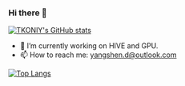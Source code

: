 ### Hi there 👋
[![TKONIY's GitHub stats](https://github-readme-stats.vercel.app/api?username=tkoniy&count_private=true&show_icons=true&layout=compact&custom_title=TKONIY's%20GitHub%20stats)](https://github.com/TKONIY/github-readme-stats)
- 🔭 I’m currently working on HIVE and GPU.
- 📫 How to reach me: yangshen.d@outlook.com

[![Top Langs](https://github-readme-stats.vercel.app/api/top-langs/?username=tkoniy&langs_count=6&count_private=true&layout=compact)](https://github.com/tkoniy/github-readme-stats)

<!--
**TKONIY/TKONIY** is a ✨ _special_ ✨ repository because its `README.md` (this file) appears on your GitHub profile.

Here are some ideas to get you started:

- 🔭 I’m currently working on ...
- 🌱 I’m currently learning ...
- 👯 I’m looking to collaborate on ...
- 🤔 I’m looking for help with ...
- 💬 Ask me about ...
- 😄 Pronouns: ...
- ⚡ Fun fact: ...
-->
